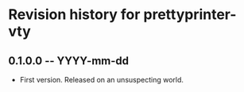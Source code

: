 # Revision history for prettyprinter-vty

## 0.1.0.0  -- YYYY-mm-dd

* First version. Released on an unsuspecting world.
